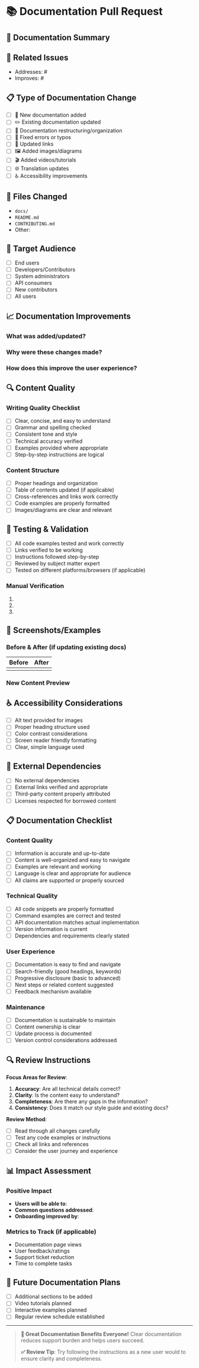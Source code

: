 # 📚 Documentation Pull Request

## 📝 Documentation Summary
<!-- Briefly describe the documentation changes -->

## 🔗 Related Issues
- Addresses: #
- Improves: #

## 📋 Type of Documentation Change
<!-- Mark all that apply with an "x" -->
- [ ] 📖 New documentation added
- [ ] ✏️ Existing documentation updated
- [ ] 🔧 Documentation restructuring/organization
- [ ] 🐛 Fixed errors or typos
- [ ] 🔗 Updated links
- [ ] 🖼️ Added images/diagrams
- [ ] 🎬 Added videos/tutorials
- [ ] 🌐 Translation updates
- [ ] ♿ Accessibility improvements

## 📂 Files Changed
<!-- List the main documentation files modified -->
- `docs/`
- `README.md`
- `CONTRIBUTING.md`
- Other: 

## 🎯 Target Audience
<!-- Who is this documentation primarily for? -->
- [ ] End users
- [ ] Developers/Contributors
- [ ] System administrators
- [ ] API consumers
- [ ] New contributors
- [ ] All users

## 📈 Documentation Improvements

### What was added/updated?
<!-- Describe what new content was added or what existing content was improved -->

### Why were these changes made?
<!-- Explain the motivation behind the documentation changes -->

### How does this improve the user experience?
<!-- Describe how these changes help users -->

## 🔍 Content Quality

### Writing Quality Checklist
- [ ] Clear, concise, and easy to understand
- [ ] Grammar and spelling checked
- [ ] Consistent tone and style
- [ ] Technical accuracy verified
- [ ] Examples provided where appropriate
- [ ] Step-by-step instructions are logical

### Content Structure
- [ ] Proper headings and organization
- [ ] Table of contents updated (if applicable)
- [ ] Cross-references and links work correctly
- [ ] Code examples are properly formatted
- [ ] Images/diagrams are clear and relevant

## 🧪 Testing & Validation
<!-- How did you verify the documentation is correct? -->
- [ ] All code examples tested and work correctly
- [ ] Links verified to be working
- [ ] Instructions followed step-by-step
- [ ] Reviewed by subject matter expert
- [ ] Tested on different platforms/browsers (if applicable)

### Manual Verification
<!-- Describe how you tested the documentation -->
1. 
2. 
3. 

## 📸 Screenshots/Examples
<!-- Include screenshots of the documentation or examples of improved content -->

### Before & After (if updating existing docs)
| Before | After |
|--------|--------|
| <!-- Previous version --> | <!-- Updated version --> |

### New Content Preview
<!-- Show key sections of new documentation -->

## ♿ Accessibility Considerations
<!-- Address accessibility improvements -->
- [ ] Alt text provided for images
- [ ] Proper heading structure used
- [ ] Color contrast considerations
- [ ] Screen reader friendly formatting
- [ ] Clear, simple language used

## 🔗 External Dependencies
<!-- Note any external resources used -->
- [ ] No external dependencies
- [ ] External links verified and appropriate
- [ ] Third-party content properly attributed
- [ ] Licenses respected for borrowed content

## 📋 Documentation Checklist

### Content Quality
- [ ] Information is accurate and up-to-date
- [ ] Content is well-organized and easy to navigate
- [ ] Examples are relevant and working
- [ ] Language is clear and appropriate for audience
- [ ] All claims are supported or properly sourced

### Technical Quality
- [ ] All code snippets are properly formatted
- [ ] Command examples are correct and tested
- [ ] API documentation matches actual implementation
- [ ] Version information is current
- [ ] Dependencies and requirements clearly stated

### User Experience
- [ ] Documentation is easy to find and navigate
- [ ] Search-friendly (good headings, keywords)
- [ ] Progressive disclosure (basic to advanced)
- [ ] Next steps or related content suggested
- [ ] Feedback mechanism available

### Maintenance
- [ ] Documentation is sustainable to maintain
- [ ] Content ownership is clear
- [ ] Update process is documented
- [ ] Version control considerations addressed

## 🔍 Review Instructions
<!-- Specific guidance for reviewers -->

**Focus Areas for Review**:
1. **Accuracy**: Are all technical details correct?
2. **Clarity**: Is the content easy to understand?
3. **Completeness**: Are there any gaps in the information?
4. **Consistency**: Does it match our style guide and existing docs?

**Review Method**:
- [ ] Read through all changes carefully
- [ ] Test any code examples or instructions
- [ ] Check all links and references
- [ ] Consider the user journey and experience

## 📊 Impact Assessment
<!-- Assess the impact of these documentation changes -->

### Positive Impact
- **Users will be able to**: 
- **Common questions addressed**: 
- **Onboarding improved by**: 

### Metrics to Track (if applicable)
- Documentation page views
- User feedback/ratings
- Support ticket reduction
- Time to complete tasks

## 🔮 Future Documentation Plans
<!-- Note any follow-up documentation work planned -->
- [ ] Additional sections to be added
- [ ] Video tutorials planned
- [ ] Interactive examples planned
- [ ] Regular review schedule established

---

> **📖 Great Documentation Benefits Everyone!** Clear documentation reduces support burden and helps users succeed.
> 
> **✅ Review Tip**: Try following the instructions as a new user would to ensure clarity and completeness.
